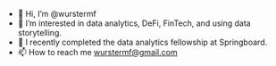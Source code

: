 - 👋 Hi, I’m @wurstermf
- 👀 I’m interested in data analytics, DeFi, FinTech, and using data storytelling.
- 🌱 I recently completed the data analytics fellowship at Springboard.
- 📫 How to reach me wurstermf@gmail.com

<!---
wurstermf/wurstermf is a ✨ special ✨ repository because its `README.md` (this file) appears on your GitHub profile.
You can click the Preview link to take a look at your changes.
--->
